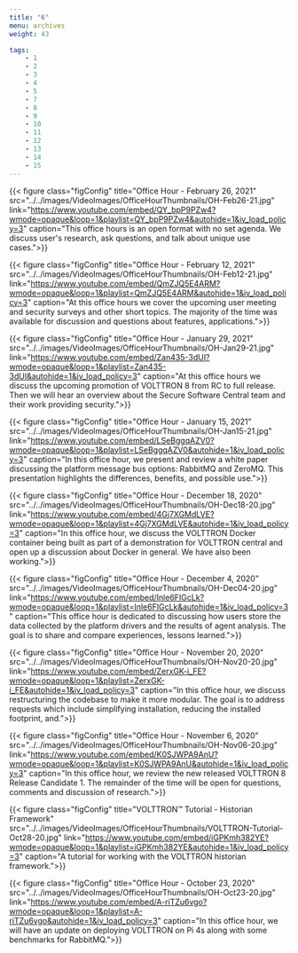 ```yaml
---
title: "6"
menu: archives
weight: 43

tags: 
    - 1
    - 2
    - 3
    - 4
    - 5
    - 7
    - 8
    - 9
    - 10
    - 11
    - 12
    - 13
    - 14
    - 15
---
```



{{< figure class="figConfig" title="Office Hour - February 26, 2021" src="../../images/VideoImages/OfficeHourThumbnails/OH-Feb26-21.jpg" link="https://www.youtube.com/embed/QY_bpP9PZw4?wmode=opaque&loop=1&playlist=QY_bpP9PZw4&autohide=1&iv_load_policy=3" caption="This office hours is an open format with no set agenda. We discuss user's research, ask questions, and talk about unique use cases.">}}

{{< figure class="figConfig" title="Office Hour - February 12, 2021" src="../../images/VideoImages/OfficeHourThumbnails/OH-Feb12-21.jpg" link="https://www.youtube.com/embed/QmZJQ5E4ARM?wmode=opaque&loop=1&playlist=QmZJQ5E4ARM&autohide=1&iv_load_policy=3" caption="At this office hours we cover the upcoming user meeting and security surveys and other short topics. The majority of the time was available for discussion and questions about features, applications.">}}

{{< figure class="figConfig" title="Office Hour - January 29, 2021" src="../../images/VideoImages/OfficeHourThumbnails/OH-Jan29-21.jpg" link="https://www.youtube.com/embed/Zan435-3dUI?wmode=opaque&loop=1&playlist=Zan435-3dUI&autohide=1&iv_load_policy=3" caption="At this office hours we discuss the upcoming promotion of VOLTTRON 8 from RC to full release. Then we will hear an overview about the Secure Software Central team and their work providing security.">}}

{{< figure class="figConfig" title="Office Hour - January 15, 2021" src="../../images/VideoImages/OfficeHourThumbnails/OH-Jan15-21.jpg" link="https://www.youtube.com/embed/LSeBggqAZV0?wmode=opaque&loop=1&playlist=LSeBggqAZV0&autohide=1&iv_load_policy=3" caption="In this office hour, we present and review a white paper discussing the platform message bus options: RabbitMQ and ZeroMQ. This presentation highlights the differences, benefits, and possible use.">}}

{{< figure class="figConfig" title="Office Hour - December 18, 2020" src="../../images/VideoImages/OfficeHourThumbnails/OH-Dec18-20.jpg" link="https://www.youtube.com/embed/4Gj7XGMdLVE?wmode=opaque&loop=1&playlist=4Gj7XGMdLVE&autohide=1&iv_load_policy=3" caption="In this office hour, we discuss the VOLTTRON Docker container being built as part of a demonstration for VOLTTRON central and open up a discussion about Docker in general. We have also been working.">}}

{{< figure class="figConfig" title="Office Hour - December 4, 2020" src="../../images/VideoImages/OfficeHourThumbnails/OH-Dec04-20.jpg" link="https://www.youtube.com/embed/Inle6FIGcLk?wmode=opaque&loop=1&playlist=Inle6FIGcLk&autohide=1&iv_load_policy=3" caption="This office hour is dedicated to discussing how users store the data collected by the platform drivers and the results of agent analysis. The goal is to share and compare experiences, lessons learned.">}}

{{< figure class="figConfig" title="Office Hour - November 20, 2020" src="../../images/VideoImages/OfficeHourThumbnails/OH-Nov20-20.jpg" link="https://www.youtube.com/embed/ZerxGK-i_FE?wmode=opaque&loop=1&playlist=ZerxGK-i_FE&autohide=1&iv_load_policy=3" caption="In this office hour, we discuss restructuring the codebase to make it more modular. The goal is to address requests which include simplifying installation, reducing the installed footprint, and.">}}

{{< figure class="figConfig" title="Office Hour - November 6, 2020" src="../../images/VideoImages/OfficeHourThumbnails/OH-Nov06-20.jpg" link="https://www.youtube.com/embed/K0SJWPA9AnU?wmode=opaque&loop=1&playlist=K0SJWPA9AnU&autohide=1&iv_load_policy=3" caption="In this office hour, we review the new released VOLTTRON 8 Release Candidate 1. The remainder of the time will be open for questions, comments and discussion of research.">}}

{{< figure class="figConfig" title="VOLTTRON™ Tutorial - Historian Framework" src="../../images/VideoImages/OfficeHourThumbnails/VOLTTRON-Tutorial-Oct28-20.jpg" link="https://www.youtube.com/embed/iGPKmh382YE?wmode=opaque&loop=1&playlist=iGPKmh382YE&autohide=1&iv_load_policy=3" caption="A tutorial for working with the VOLTTRON historian framework.">}}

{{< figure class="figConfig" title="Office Hour - October 23, 2020" src="../../images/VideoImages/OfficeHourThumbnails/OH-Oct23-20.jpg" link="https://www.youtube.com/embed/A-riTZu6vgo?wmode=opaque&loop=1&playlist=A-riTZu6vgo&autohide=1&iv_load_policy=3" caption="In this office hour, we will have an update on deploying VOLTTRON on Pi 4s along with some benchmarks for RabbitMQ.">}}
